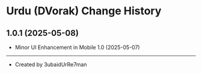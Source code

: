 Urdu (DVorak) Change History
====================
1.0.1 (2025-05-08)
----------------
* Minor UI Enhancement in Mobile
1.0 (2025-05-07)
----------------
* Created by 3ubaidUrRe7man
